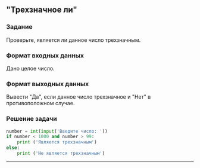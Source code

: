 ## "Трехзначное ли"

### Задание

Проверьте, является ли данное число трехзначным.

### Формат входных данных

Дано целое число.

### Формат выходных данных

Вывести "Да", если данное число трехзначное и "Нет" в противоположном случае.

### Решение задачи

```python
number = int(input('Введите число: '))
if number < 1000 and number > 99:
    print ('Является трехзначным')
else:
    print ('Не является трехзначным')
```

---
